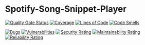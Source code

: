 # Spotify-Song-Snippet-Player

[![Quality Gate Status](https://sonarcloud.io/api/project_badges/measure?project=Raboro_spotify-song-snippet-player&metric=alert_status)](https://sonarcloud.io/summary/new_code?id=Raboro_spotify-song-snippet-player)
[![Coverage](https://sonarcloud.io/api/project_badges/measure?project=Raboro_spotify-song-snippet-player&metric=coverage)](https://sonarcloud.io/summary/new_code?id=Raboro_spotify-song-snippet-player)
[![Lines of Code](https://sonarcloud.io/api/project_badges/measure?project=Raboro_spotify-song-snippet-player&metric=ncloc)](https://sonarcloud.io/summary/new_code?id=Raboro_spotify-song-snippet-player)
[![Code Smells](https://sonarcloud.io/api/project_badges/measure?project=Raboro_spotify-song-snippet-player&metric=code_smells)](https://sonarcloud.io/summary/new_code?id=Raboro_spotify-song-snippet-player)

[![Bugs](https://sonarcloud.io/api/project_badges/measure?project=Raboro_spotify-song-snippet-player&metric=bugs)](https://sonarcloud.io/summary/new_code?id=Raboro_spotify-song-snippet-player)
[![Vulnerabilities](https://sonarcloud.io/api/project_badges/measure?project=Raboro_spotify-song-snippet-player&metric=vulnerabilities)](https://sonarcloud.io/summary/new_code?id=Raboro_spotify-song-snippet-player)
[![Security Rating](https://sonarcloud.io/api/project_badges/measure?project=Raboro_spotify-song-snippet-player&metric=security_rating)](https://sonarcloud.io/summary/new_code?id=Raboro_spotify-song-snippet-player)
[![Maintainability Rating](https://sonarcloud.io/api/project_badges/measure?project=Raboro_spotify-song-snippet-player&metric=sqale_rating)](https://sonarcloud.io/summary/new_code?id=Raboro_spotify-song-snippet-player)
[![Reliability Rating](https://sonarcloud.io/api/project_badges/measure?project=Raboro_spotify-song-snippet-player&metric=reliability_rating)](https://sonarcloud.io/summary/new_code?id=Raboro_spotify-song-snippet-player)
